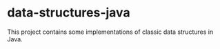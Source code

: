 # data-structures-java

This project contains some implementations of classic data structures in Java.
